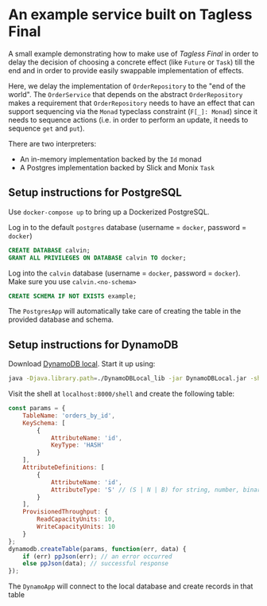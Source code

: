 # An example service built on Tagless Final

A small example demonstrating how to make use of *Tagless Final* in order to delay the decision
of choosing a concrete effect (like `Future` or `Task`) till the end and in order to provide easily
swappable implementation of effects. 

Here, we delay the implementation of `OrderRepository` to the "end of the world". The `OrderService` that depends on the 
abstract `OrderRepository` makes a requirement that `OrderRepository` needs to have an effect that can support 
sequencing via the `Monad` typeclass constraint (`F[_]: Monad`) since it needs to sequence actions (i.e. in order to 
perform an update, it needs to sequence `get` and `put`).

There are two interpreters:
- An in-memory implementation backed by the `Id` monad
- A Postgres implementation backed by Slick and Monix `Task`

## Setup instructions for PostgreSQL
Use `docker-compose up` to bring up a Dockerized PostgreSQL.

Log in to the default `postgres` database (username = `docker`, password = `docker`)
```sql
CREATE DATABASE calvin;
GRANT ALL PRIVILEGES ON DATABASE calvin TO docker;
```

Log into the `calvin` database (username = `docker`, password = `docker`). 
Make sure you use `calvin.<no-schema>`
```sql
CREATE SCHEMA IF NOT EXISTS example;
```

The `PostgresApp` will automatically take care of creating the table in the provided
database and schema. 

## Setup instructions for DynamoDB
Download [DynamoDB local](https://docs.aws.amazon.com/amazondynamodb/latest/developerguide/DynamoDBLocal.html).
Start it up using: 
```bash
java -Djava.library.path=./DynamoDBLocal_lib -jar DynamoDBLocal.jar -sharedDb
```

Visit the shell at `localhost:8000/shell` and create the following table:
```javascript
const params = {
    TableName: 'orders_by_id',
    KeySchema: [
        {
            AttributeName: 'id',
            KeyType: 'HASH'
        }
    ],
    AttributeDefinitions: [
        {
            AttributeName: 'id',
            AttributeType: 'S' // (S | N | B) for string, number, binary
        }
    ],
    ProvisionedThroughput: {
        ReadCapacityUnits: 10,
        WriteCapacityUnits: 10
    }
};
dynamodb.createTable(params, function(err, data) {
    if (err) ppJson(err); // an error occurred
    else ppJson(data); // successful response
});
```

The `DynamoApp` will connect to the local database and create records in that table
